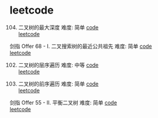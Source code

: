 # leetcode

104. 二叉树的最大深度 难度: 简单 [code](https://github.com/Qinweixiang1/leetcode/blob/main/BinaryTreeDepth.c)   
[leetcode](https://leetcode.cn/problems/maximum-depth-of-binary-tree/submissions/)

剑指 Offer 68 - I. 二叉搜索树的最近公共祖先 难度: 简单 [code](https://github.com/Qinweixiang1/leetcode/blob/main/lowestCommonAncestor.c)    
[leetcode](https://leetcode.cn/problems/er-cha-sou-suo-shu-de-zui-jin-gong-gong-zu-xian-lcof/)

102. 二叉树的层序遍历 难度: 中等 [code]()     
[leetcode](https://leetcode.cn/problems/binary-tree-level-order-traversal/)

144. 二叉树的前序遍历 难度: 简单 [code](https://github.com/Qinweixiang1/leetcode/blob/main/preorderTraversal.c)    
[leetcode](https://leetcode.cn/problems/binary-tree-preorder-traversal/)   

剑指 Offer 55 - II. 平衡二叉树 难度: 简单 [code](https://github.com/Qinweixiang1/leetcode/blob/main/isBalanced.c)     
[leetcode](https://leetcode.cn/problems/er-cha-shu-de-shen-du-lcof/)
